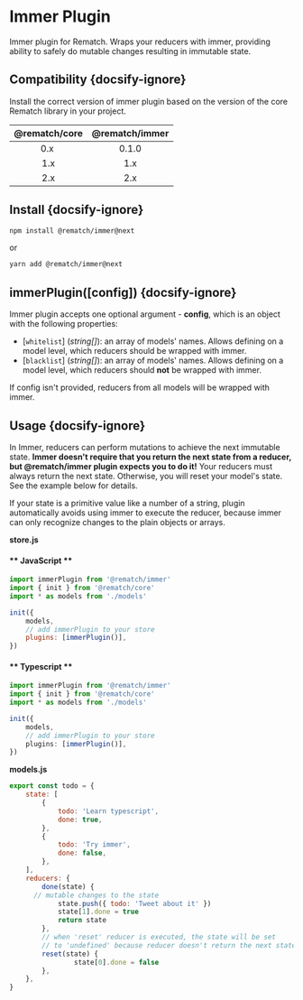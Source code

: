 # Immer Plugin

Immer plugin for Rematch. Wraps your reducers with immer, providing ability to safely do mutable changes resulting in immutable state.

## Compatibility {docsify-ignore}

Install the correct version of immer plugin based on the version of the core Rematch library in your project.

|         @rematch/core  | @rematch/immer  |
| :--------------------: | :----: |
| 0.x ‎                   |   0.1.0  |
| 1.x                    |    1.x   |
| 2.x                    |    2.x   |

## Install {docsify-ignore}

```bash
npm install @rematch/immer@next
```
or

```bash
yarn add @rematch/immer@next
```

## immerPlugin([config]) {docsify-ignore}

Immer plugin accepts one optional argument - **config**, which is an object with the following properties:

- [`whitelist`] (*string[]*): an array of models' names. Allows defining on a model level, which reducers should be wrapped with immer.
- [`blacklist`] (*string[]*): an array of models' names. Allows defining on a model level, which reducers should **not** be wrapped with immer.

If config isn't provided, reducers from all models will be wrapped with immer.

## Usage {docsify-ignore}

In Immer, reducers can perform mutations to achieve the next immutable state. **Immer doesn't require that you return the next state from a reducer, but @rematch/immer plugin expects you to do it!** Your reducers must always return the next state. Otherwise, you will reset your model's state. See the example below for details.

If your state is a primitive value like a number of a string, plugin automatically avoids using immer to execute the reducer, because immer can only recognize changes to the plain objects or arrays.

**store.js**

<!-- tabs:start -->

#### ** JavaScript **

```javascript
import immerPlugin from '@rematch/immer'
import { init } from '@rematch/core'
import * as models from './models'

init({
    models,
    // add immerPlugin to your store
	plugins: [immerPlugin()],
})
```

#### ** Typescript **

```typescript
import immerPlugin from '@rematch/immer'
import { init } from '@rematch/core'
import * as models from './models'

init({
    models,
    // add immerPlugin to your store
	plugins: [immerPlugin()],
})
```
<!-- tabs:end -->

**models.js**

```javascript
export const todo = {
	state: [
		{
			todo: 'Learn typescript',
			done: true,
		},
		{
			todo: 'Try immer',
			done: false,
		},
	],
	reducers: {
		done(state) {
      // mutable changes to the state
			state.push({ todo: 'Tweet about it' })
			state[1].done = true
			return state
		},
		// when 'reset' reducer is executed, the state will be set
		// to 'undefined' because reducer doesn't return the next state
		reset(state) {
				state[0].done = false
		},
	},
}
```
